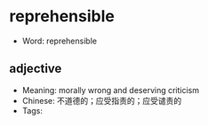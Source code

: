 # reprehensible

- Word: reprehensible

## adjective

- Meaning: morally wrong and deserving criticism
- Chinese: 不道德的；应受指责的；应受谴责的
- Tags: 

